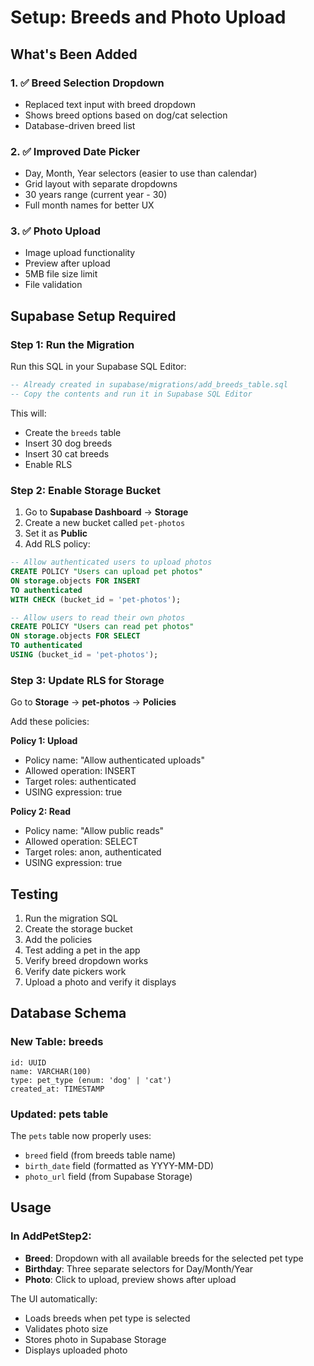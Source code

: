 # Setup: Breeds and Photo Upload

## What's Been Added

### 1. ✅ Breed Selection Dropdown
- Replaced text input with breed dropdown
- Shows breed options based on dog/cat selection
- Database-driven breed list

### 2. ✅ Improved Date Picker
- Day, Month, Year selectors (easier to use than calendar)
- Grid layout with separate dropdowns
- 30 years range (current year - 30)
- Full month names for better UX

### 3. ✅ Photo Upload
- Image upload functionality
- Preview after upload
- 5MB file size limit
- File validation

## Supabase Setup Required

### Step 1: Run the Migration

Run this SQL in your Supabase SQL Editor:

```sql
-- Already created in supabase/migrations/add_breeds_table.sql
-- Copy the contents and run it in Supabase SQL Editor
```

This will:
- Create the `breeds` table
- Insert 30 dog breeds
- Insert 30 cat breeds
- Enable RLS

### Step 2: Enable Storage Bucket

1. Go to **Supabase Dashboard** → **Storage**
2. Create a new bucket called `pet-photos`
3. Set it as **Public**
4. Add RLS policy:

```sql
-- Allow authenticated users to upload photos
CREATE POLICY "Users can upload pet photos"
ON storage.objects FOR INSERT
TO authenticated
WITH CHECK (bucket_id = 'pet-photos');

-- Allow users to read their own photos
CREATE POLICY "Users can read pet photos"
ON storage.objects FOR SELECT
TO authenticated
USING (bucket_id = 'pet-photos');
```

### Step 3: Update RLS for Storage

Go to **Storage** → **pet-photos** → **Policies**

Add these policies:

**Policy 1: Upload**
- Policy name: "Allow authenticated uploads"
- Allowed operation: INSERT
- Target roles: authenticated
- USING expression: true

**Policy 2: Read**
- Policy name: "Allow public reads"
- Allowed operation: SELECT
- Target roles: anon, authenticated
- USING expression: true

## Testing

1. Run the migration SQL
2. Create the storage bucket
3. Add the policies
4. Test adding a pet in the app
5. Verify breed dropdown works
6. Verify date pickers work
7. Upload a photo and verify it displays

## Database Schema

### New Table: breeds
```
id: UUID
name: VARCHAR(100)
type: pet_type (enum: 'dog' | 'cat')
created_at: TIMESTAMP
```

### Updated: pets table
The `pets` table now properly uses:
- `breed` field (from breeds table name)
- `birth_date` field (formatted as YYYY-MM-DD)
- `photo_url` field (from Supabase Storage)

## Usage

### In AddPetStep2:
- **Breed**: Dropdown with all available breeds for the selected pet type
- **Birthday**: Three separate selectors for Day/Month/Year
- **Photo**: Click to upload, preview shows after upload

The UI automatically:
- Loads breeds when pet type is selected
- Validates photo size
- Stores photo in Supabase Storage
- Displays uploaded photo

